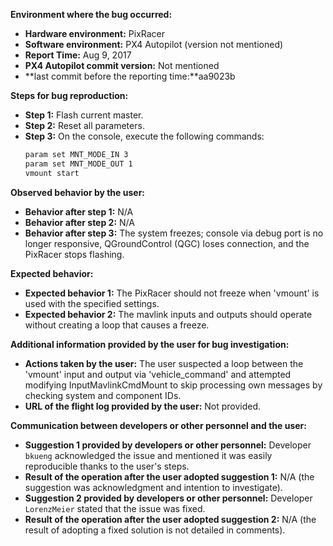 **Environment where the bug occurred:**

- **Hardware environment:** PixRacer
- **Software environment:** PX4 Autopilot (version not mentioned)
- **Report Time:** Aug 9, 2017
- **PX4 Autopilot commit version:** Not mentioned
- **last commit before the reporting time:**aa9023b

**Steps for bug reproduction:**

- **Step 1:** Flash current master.
- **Step 2:** Reset all parameters.
- **Step 3:** On the console, execute the following commands:
  ```bash
  param set MNT_MODE_IN 3
  param set MNT_MODE_OUT 1
  vmount start
  ```

**Observed behavior by the user:**

- **Behavior after step 1:** N/A
- **Behavior after step 2:** N/A
- **Behavior after step 3:** The system freezes; console via debug port is no longer responsive, QGroundControl (QGC) loses connection, and the PixRacer stops flashing.

**Expected behavior:**

- **Expected behavior 1:** The PixRacer should not freeze when 'vmount' is used with the specified settings.
- **Expected behavior 2:** The mavlink inputs and outputs should operate without creating a loop that causes a freeze.

**Additional information provided by the user for bug investigation:**

- **Actions taken by the user:** The user suspected a loop between the 'vmount' input and output via 'vehicle_command' and attempted modifying InputMavlinkCmdMount to skip processing own messages by checking system and component IDs.
- **URL of the flight log provided by the user:** Not provided.

**Communication between developers or other personnel and the user:**

- **Suggestion 1 provided by developers or other personnel:** Developer `bkueng` acknowledged the issue and mentioned it was easily reproducible thanks to the user's steps.
- **Result of the operation after the user adopted suggestion 1:** N/A (the suggestion was acknowledgment and intention to investigate).
- **Suggestion 2 provided by developers or other personnel:** Developer `LorenzMeier` stated that the issue was fixed.
- **Result of the operation after the user adopted suggestion 2:** N/A (the result of adopting a fixed solution is not detailed in comments).
